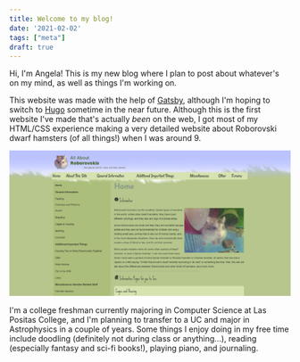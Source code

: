 ```yaml
---
title: Welcome to my blog!
date: '2021-02-02'
tags: ["meta"]
draft: true
---
```

Hi, I'm Angela! This is my new blog where I plan to post about whatever's on my mind, as well as things I'm working on.

This website was made with the help of [Gatsby](https://www.gatsbyjs.com/), although I'm hoping to switch to [Hugo](https://gohugo.io/) sometime in the near future. Although this is the first website I've made that's actually *been* on the web, I got most of my HTML/CSS experience making a very detailed website about Roborovski dwarf hamsters (of all things!) when I was around 9.

![Roborovski Hamster Website (I was obsessed...)](robowebsite.png)

I'm a college freshman currently majoring in Computer Science at Las Positas College, and I'm planning to transfer to a UC and major in Astrophysics in a couple of years. Some things I enjoy doing in my free time include doodling (definitely not during class or anything...), reading (especially fantasy and sci-fi books!), playing piano, and journaling.
